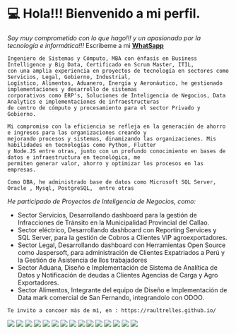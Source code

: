 # 💻 Hola!!! Bienvenido a mi perfil.

*Soy muy comprometido con lo que hago!!! y un apasionado por la tecnología e informática!!!*
Escribeme a mi **[WhatSapp](https://acortar.link/RaulTrelles)**

```
Ingeniero de Sistemas y Cómputo, MBA con énfasis en Business Intelligence y Big Data, Certificado en Scrum Master, ITIL,
con una amplia experiencia en proyectos de tecnología en sectores como Servicios, Legal, Gobierno, Industrial,
Logístico, Alimentos, Aduanero, Energía y Aeronáutico, he gestionado implementaciones y desarrollo de sistemas
corporativos como ERP's, Soluciones de Inteligencia de Negocios, Data Analytics e implementaciones de infraestructuras
de centro de cómputo y procesamiento para el sector Privado y Gobierno.

Mi compromiso con la eficiencia se refleja en la generación de ahorro e ingresos para las organizaciones creando y
mejorando procesos y sistemas, dinamizando las organizaciones. Mis habilidades en tecnologías como Python, Flutter
y Node.JS entre otras, junto con un profundo conocimiento en bases de datos e infraestructura en tecnológica, me
permiten generar valor, ahorro y optimizar los procesos en las empresas.

Como DBA, he administrado base de datos como Microsoft SQL Server, Oracle , Mysql, PostgreSQL,  entre otras

```
*He participado de Proyectos de Inteligencia de Negocios, como:*

* Sector Servicios, Desarrollando dashboard para la gestión de Infracciones de Tránsito en la Municipalidad Provincial del Callao.
* Sector eléctrico, Desarrollando dashboard con Reporting Services y SQL Server, para la gestión de Cobros a Clientes VIP agroexportadores.
* Sector Legal, Desarrollando dashboard con Herramientas Open Source como Jaspersoft, para administración de Clientes Expatriados a Perú y 
  la Gestión de Asistencia de llos trabajadores
* Sector Aduana, Diseño e Implementación de Sistema de Analítica de Datos y Notificación de deudas a Clientes Agencias de Carga y Agro Exportadores.
* Sector Alimentos, Integrante del equipo de Diseño e Implementación de Data mark comercial de San Fernando, integrandolo con ODOO.

```
Te invito a concoer más de mí, en : https://raultrelles.github.io/
```

![](https://img.shields.io/badge/GitHub-100000?style=for-the-badge&logo=github&logoColor=white)
![](https://img.shields.io/badge/GitLab-330F63?style=for-the-badge&logo=gitlab&logoColor=white)
![](https://img.shields.io/badge/LinkedIn-0077B5?style=for-the-badge&logo=linkedin&logoColor=white)
![](https://img.shields.io/badge/MariaDB-003545?style=for-the-badge&logo=mariadb&logoColor=white)
![](https://img.shields.io/badge/Microsoft%20SQL%20Server-CC2927?style=for-the-badge&logo=microsoft%20sql%20server&logoColor=white)
![](https://img.shields.io/badge/MySQL-005C84?style=for-the-badge&logo=mysql&logoColor=white)
![](https://img.shields.io/badge/Oracle-F80000?style=for-the-badge&logo=Oracle&logoColor=white)
![](https://img.shields.io/badge/PostgreSQL-316192?style=for-the-badge&logo=postgresql&logoColor=white)
![](https://img.shields.io/badge/PowerBI-F2C811?style=for-the-badge&logo=Power%20BI&logoColor=white)
![](https://img.shields.io/badge/Markdown-000000?style=for-the-badge&logo=markdown&logoColor=white)
![](ttps://img.shields.io/badge/R-276DC3?style=for-the-badge&logo=r&logoColor=white)
![](https://img.shields.io/badge/HTML5-E34F26?style=for-the-badge&logo=html5&logoColor=white)
![](https://img.shields.io/badge/JavaScript-323330?style=for-the-badge&logo=javascript&logoColor=F7DF1E)
![](https://img.shields.io/badge/R-276DC3?style=for-the-badge&logo=r&logoColor=white)
![](https://img.shields.io/badge/VMware-231f20?style=for-the-badge&logo=VMware&logoColor=white)
